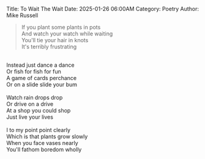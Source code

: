 Title: To Wait The Wait
Date: 2025-01-26 06:00AM
Category: Poetry
Author: Mike Russell

>If you plant some plants in pots<br>
And watch your watch while waiting<br>
You'll tie your hair in knots<br>
It's terribly frustrating<br>
<br>
Instead just dance a dance<br>
Or fish for fish for fun<br>
A game of cards perchance<br>
Or on a slide slide your bum<br>
<br>
Watch rain drops drop<br>
Or drive on a drive<br>
At a shop you could shop<br>
Just live your lives<br>
<br>
I to my point point clearly<br>
Which is that plants grow slowly<br>
When you face vases nearly<br>
You'll fathom boredom wholly
